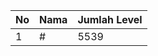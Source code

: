 | No | Nama            | Jumlah Level |
|----|-----------------|--------------|
| 1  | #    |    5539        |
